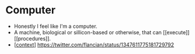 # Computer

- Honestly I feel like I'm a computer.
- A machine, biological or sillicon-based or otherwise, that can [[execute]] [[procedures]].
- [[context]] https://twitter.com/flancian/status/1347611775181729792


[//begin]: # "Autogenerated link references for markdown compatibility"
[context]: context "Context"
[//end]: # "Autogenerated link references"